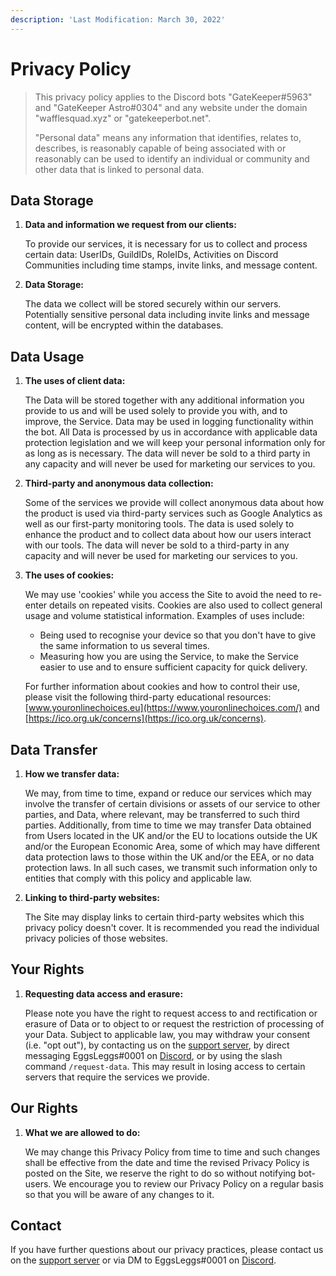 ```yaml
---
description: 'Last Modification: March 30, 2022'
---
```


# Privacy Policy

> This privacy policy applies to the Discord bots "GateKeeper#5963" and "GateKeeper Astro#0304" and any website under the domain "wafflesquad.xyz" or "gatekeeperbot.net".
>
> "Personal data" means any information that identifies, relates to, describes, is reasonably capable of being associated with or reasonably can be used to identify an individual or community and other data that is linked to personal data.

## Data Storage

1.  **Data and information we request from our clients:**

    To provide our services, it is necessary for us to collect and process certain data: UserIDs, GuildIDs, RoleIDs, Activities on Discord Communities including time stamps, invite links, and message content.
2.  **Data Storage:**

    The data we collect will be stored securely within our servers. Potentially sensitive personal data including invite links and message content, will be encrypted within the databases.

## Data Usage

1.  **The uses of client data:**

    The Data will be stored together with any additional information you provide to us and will be used solely to provide you with, and to improve, the Service. Data may be used in logging functionality within the bot. All Data is processed by us in accordance with applicable data protection legislation and we will keep your personal information only for as long as is necessary. The data will never be sold to a third party in any capacity and will never be used for marketing our services to you.
2.  **Third-party and anonymous data collection:**

    Some of the services we provide will collect anonymous data about how the product is used via third-party services such as Google Analytics as well as our first-party monitoring tools. The data is used solely to enhance the product and to collect data about how our users interact with our tools. The data will never be sold to a third-party in any capacity and will never be used for marketing our services to you.
3.  **The uses of cookies:**

    We may use 'cookies' while you access the Site to avoid the need to re-enter details on repeated visits. Cookies are also used to collect general usage and volume statistical information. Examples of uses include:

    * Being used to recognise your device so that you don't have to give the same information to us several times.
    * Measuring how you are using the Service, to make the Service easier to use and to ensure sufficient capacity for quick delivery.

    For further information about cookies and how to control their use, please visit the following third-party educational resources: [www.youronlinechoices.eu](https://www.youronlinechoices.com/) and [https://ico.org.uk/concerns](https://ico.org.uk/concerns).

## Data Transfer

1.  **How we transfer data:**

    We may, from time to time, expand or reduce our services which may involve the transfer of certain divisions or assets of our service to other parties, and Data, where relevant, may be transferred to such third parties. Additionally, from time to time we may transfer Data obtained from Users located in the UK and/or the EU to locations outside the UK and/or the European Economic Area, some of which may have different data protection laws to those within the UK and/or the EEA, or no data protection laws. In all such cases, we transmit such information only to entities that comply with this policy and applicable law.
2.  **Linking to third-party websites:**

    The Site may display links to certain third-party websites which this privacy policy doesn't cover. It is recommended you read the individual privacy policies of those websites.

## Your Rights

1.  **Requesting data access and erasure:**

    Please note you have the right to request access to and rectification or erasure of Data or to object to or request the restriction of processing of your Data. Subject to applicable law, you may withdraw your consent (i.e. "opt out"), by contacting us on the [support server](https://support.gatekeeperbot.net/), by direct messaging EggsLeggs#0001 on [Discord](https://discord.com/), or by using the slash command `/request-data`. This may result in losing access to certain servers that require the services we provide.

## Our Rights

1.  **What we are allowed to do:**

    We may change this Privacy Policy from time to time and such changes shall be effective from the date and time the revised Privacy Policy is posted on the Site, we reserve the right to do so without notifying bot-users. We encourage you to review our Privacy Policy on a regular basis so that you will be aware of any changes to it.

## Contact

If you have further questions about our privacy practices, please contact us on the [support server](https://support.gatekeeperbot.net/) or via DM to EggsLeggs#0001 on [Discord](https://discord.com/).

